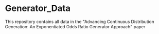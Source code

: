 # Generator_Data
This repository contains all data in the "Advancing Continuous Distribution Generation: An Exponentiated Odds Ratio Generator Approach" paper
